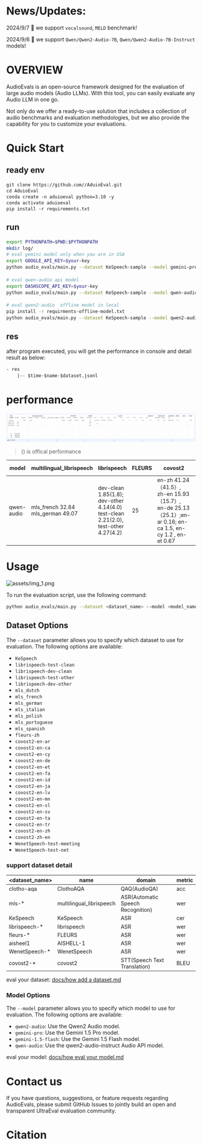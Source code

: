 
# News/Updates:

2024/9/7 🎉 we support `vocalsound`, `MELD` benchmark! 

2024/9/6 🎉 we support `Qwen/Qwen2-Audio-7B`, `Qwen/Qwen2-Audio-7B-Instruct` models! 

# OVERVIEW

AudioEvals is an open-source framework designed for the evaluation of large audio models (Audio LLMs).
With this tool, you can easily evaluate any Audio LLM in one go.

Not only do we offer a ready-to-use solution that includes a collection of
audio benchmarks and evaluation methodologies, but we also provide the capability for
you to customize your evaluations.


# Quick Start

## ready env
```shell
git clone https://github.com//AduioEval.git
cd AduioEval
conda create -n aduioeval python=3.10 -y
conda activate aduioeval
pip install -r requirements.txt
```

## run
```bash
export PYTHONPATH=$PWD:$PYTHONPATH
mkdir log/
# eval gemini model only when you are in USA
export GOOGLE_API_KEY=$your-key
python audio_evals/main.py --dataset KeSpeech-sample --model gemini-pro

# eval qwen-audio api model
export DASHSCOPE_API_KEY=$your-key
python audio_evals/main.py --dataset KeSpeech-sample --model qwen-audio

# eval qwen2-audio  offline model in local
pip install -r requirments-offline-model.txt
python audio_evals/main.py --dataset KeSpeech-sample --model qwen2-audio-offline
```

## res

after program executed, you will get the performance in console and detail result as below:

```txt
- res
    |-- $time-$name-$dataset.jsonl
```

# performance

![assets/performance.png](assets/performance.png)


> () is offical performance 

| model      | multilingual_librispeech          | librispeech                                                                             | FLEURS | covost2                                                                                            | KeSpeech         | WenetSpeech                       | ClothoAQA | AISHELL-1 |
|------------|-----------------------------------|-----------------------------------------------------------------------------------------|-----|----------------------------------------------------------------------------------------------------|------------------|-----------------------------------|-----------|-----------|
| qwen-audio | mls_french 32.84 mls_german 49.07 | dev-clean 1.85(1.8);  dev-other 4.14(4.0)  test-clean   2.21(2.0), test-other 4.27(4.2) | 25 | en-zh 41.24（41.5）, zh-en 15.93（15.7）, en-de 25.13（25.1）;en-ar 0.16; en-ca 1.5, en-cy 1.2 , en-et 0.67 | 6.6 | test_meeting 11.23, test_net 9.25 | 58.86（57.9） | （1.3） |




# Usage

![assets/img_1.png](assets/img_1.png)

To run the evaluation script, use the following command:

```bash
python audio_evals/main.py --dataset <dataset_name> --model <model_name>
```

## Dataset Options

The `--dataset` parameter allows you to specify which dataset to use for evaluation. The following options are available:

- `KeSpeech`
- `librispeech-test-clean`
- `librispeech-dev-clean`
- `librispeech-test-other`
- `librispeech-dev-other`
- `mls_dutch`
- `mls_french`
- `mls_german`
- `mls_italian`
- `mls_polish`
- `mls_portuguese`
- `mls_spanish`
- `fleurs-zh`
- `covost2-en-ar`
- `covost2-en-ca`
- `covost2-en-cy`
- `covost2-en-de`
- `covost2-en-et`
- `covost2-en-fa`
- `covost2-en-id`
- `covost2-en-ja`
- `covost2-en-lv`
- `covost2-en-mn`
- `covost2-en-sl`
- `covost2-en-sv`
- `covost2-en-ta`
- `covost2-en-tr`
- `covost2-en-zh`
- `covost2-zh-en`
- `WenetSpeech-test-meeting`
- `WenetSpeech-test-net`

### support dataset detail
| <dataset_name> | name                     | domain                            | metric |
|--------------|--------------------------|-----------------------------------|--------|
| clotho-aqa   | ClothoAQA                | QAQ(AudioQA)                      | acc    |
| mls-*        | multilingual_librispeech | ASR(Automatic Speech Recognition) | wer    |
| KeSpeech     | KeSpeech | ASR | cer    |
| librispeech-* | librispeech              | ASR                               | wer    |
| fleurs-*     | FLEURS                   | ASR                               | wer    |
| aisheel1     | AISHELL-1                | ASR                               | wer    |
| WenetSpeech-* | WenetSpeech              | ASR                               | wer    |
| covost2-*    | covost2                  | STT(Speech Text Translation)      | BLEU   |

eval your dataset: [docs/how add a dataset.md](docs%2Fhow%20add%20a%20dataset.md)


### Model Options

The `--model` parameter allows you to specify which model to use for evaluation. The following options are available:

- `qwen2-audio`: Use the Qwen2 Audio model.
- `gemini-pro`: Use the Gemini 1.5 Pro model.
- `gemini-1.5-flash`: Use the Gemini 1.5 Flash model.
- `qwen-audio`: Use the qwen2-audio-instruct Audio API model.

eval your model: [docs/how eval your model.md](docs%2Fhow%20eval%20your%20model.md)

# Contact us
If you have questions, suggestions, or feature requests regarding AudioEvals, please submit GitHub Issues to jointly build an open and transparent UltraEval evaluation community.


# Citation
